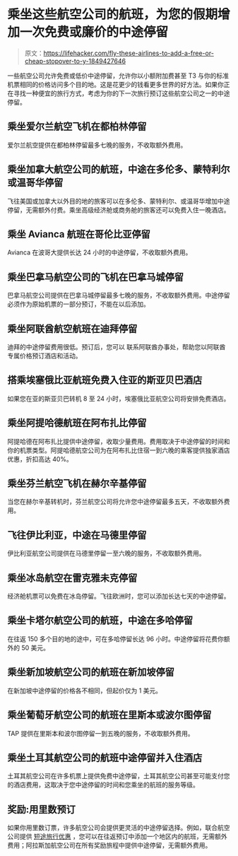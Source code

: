 # 乘坐这些航空公司的航班，为您的假期增加一次免费或廉价的中途停留

> 原文：<https://lifehacker.com/fly-these-airlines-to-add-a-free-or-cheap-stopover-to-y-1849427646>

一些航空公司允许免费或低价中途停留，允许你以小额附加费甚至 T3 与你的标准机票相同的价格访问多个目的地。这是花更少的钱看更多世界的好方法。如果你正在寻找一种便宜的旅行方式，考虑为你的下一次旅行预订这些航空公司之一的中途停留。



## **乘坐爱尔兰航空飞机在都柏林停留**

爱尔兰航空提供在都柏林停留最多七晚的服务，不收取额外费用。

## **乘坐加拿大航空公司的航班，中途在多伦多、蒙特利尔或温哥华停留**

飞往美国或加拿大以外目的地的旅客可以在多伦多、蒙特利尔、或温哥华增加中途停留，无需额外付费。乘坐高级经济舱或商务舱的旅客还可以免费入住一晚酒店。

## **乘坐 Avianca 航班在哥伦比亚停留**

Avianca 在波哥大提供长达 24 小时的中途停留，不收取额外费用。

## **乘坐巴拿马航空公司的飞机在巴拿马城停留**

巴拿马航空公司提供在巴拿马城停留最多七晚的服务，不收取额外费用。中途停留必须作为原始机票的一部分预订，不能在以后添加。

## **乘坐阿联酋航空航班在迪拜停留**

迪拜的中途停留费用很低。预订后，您可以 联系阿联酋办事处，帮助您以阿联酋专属价格预订酒店和活动。

## **搭乘埃塞俄比亚航班免费入住亚的斯亚贝巴酒店**

如果您在亚的斯亚贝巴转机 8 至 24 小时，埃塞俄比亚航空公司将安排免费酒店。

## **乘坐阿提哈德航班在阿布扎比停留**

阿提哈德在阿布扎比提供中途停留，收取少量费用。费用取决于中途停留的时间和你的机票类型。阿提哈德航空公司为在阿布扎比住宿一到六晚的乘客提供独家酒店优惠，折扣高达 40%。

## **乘坐芬兰航空飞机在赫尔辛基停留**

当您在赫尔辛基转机时，芬兰航空公司将允许您中途停留最多五天，不收取额外费用。

## **飞往伊比利亚，中途在马德里停留**

伊比利亚航空公司提供在马德里停留一至六晚的服务，不收取额外费用。

## **乘坐冰岛航空在雷克雅未克停留**

经济舱机票可以免费在冰岛停留。飞往欧洲时，您可以添加长达七天的中途停留。

## **乘坐卡塔尔航空公司的航班，中途在多哈停留**

在往返 150 多个目的地的途中，可在多哈停留长达 96 小时。中途停留将花费你额外的 50 美元。

## **乘坐新加坡航空公司的航班在新加坡停留**

在新加坡中途停留的价格各不相同，但起价仅为 1 美元。

## **乘坐葡萄牙航空公司的航班在里斯本或波尔图停留**

TAP 提供在里斯本和波尔图停留一到五晚的服务，不收取额外费用。

## **乘坐土耳其航空公司的航班中途停留并入住酒店**

土耳其航空公司在许多机票上提供免费中途停留，土耳其航空公司甚至可能支付您的酒店费用，这取决于您中途停留的时间和您乘坐的航班的服务等级。

## **奖励:用里数预订**

如果你用里数订票，许多航空公司会提供更灵活的中途停留选择。例如，联合航空公司提供 [短途旅行优惠](https://www.united.com/ual/en/us/fly/mileageplus/awards/travel/types.html) ，您可以在往返预订中添加一个地区内的航班，无需额外费用；阿拉斯加航空公司在所有奖励旅程中提供中途停留，无需额外费用。